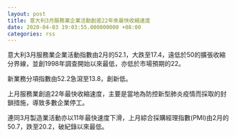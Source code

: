 ```yaml
---
layout: post
title: 意大利3月服務業企業活動創逾22年來最快收縮速度
date: 2020-04-03 19:03:55.000000000 +08:00
categories: rss
---
```


意大利3月服務業企業活動指數由2月的52.1，大跌至17.4，遠低於50的擴張收縮分界線，並創1998年調查開始以來最低，亦低於市場預期的22。

新業務分項指數由52.2急瀉至13.8，創新低。

上月服務業創逾22年最快收縮速度，主要是當地為防控新型肺炎疫情而採取的封鎖措施，導致多數企業停工。

連同3月製造業活動亦以11年最快速度下滑，上月綜合採購經理指數(PMI)由2月的50.7，跌至20.2，破紀錄以來最低。
